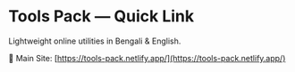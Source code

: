 # Tools Pack — Quick Link

Lightweight online utilities in Bengali & English.  

🔗 Main Site: [https://tools-pack.netlify.app/](https://tools-pack.netlify.app/)
